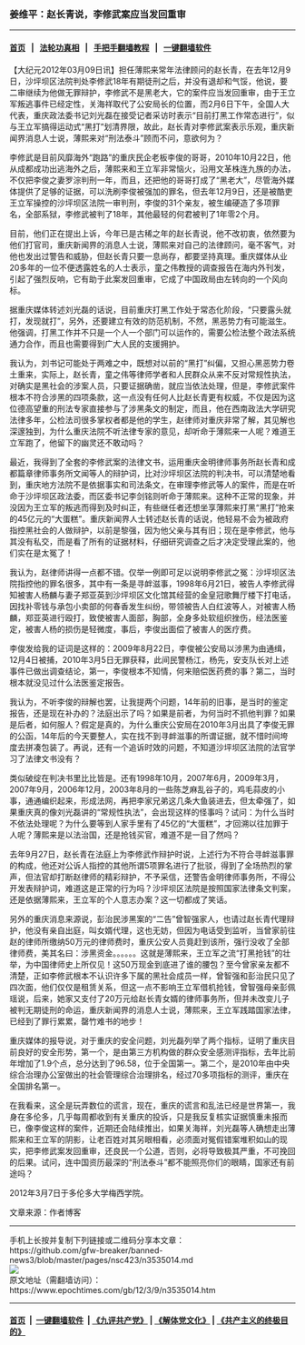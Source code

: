 ### 姜维平：赵长青说，李修武案应当发回重审
------------------------

#### [首页](https://github.com/gfw-breaker/banned-news3/blob/master/README.md) &nbsp;&nbsp;|&nbsp;&nbsp; [法轮功真相](https://github.com/begood0513/basic/blob/master/README.md)  &nbsp;&nbsp;|&nbsp;&nbsp; [手把手翻墙教程](https://github.com/gfw-breaker/guides/wiki)  &nbsp;&nbsp;|&nbsp;&nbsp; [一键翻墙软件](https://github.com/gfw-breaker/nogfw/blob/master/README.md)  



<div><p>
 【大纪元2012年03月09日讯】担任薄熙来常年法律顾问的赵长青，在去年12月9日，沙坪坝区法院判处李修武18年有期徒刑之后，并没有退却和气馁，他说，要二审继续为他做无罪辩护，李修武不是黑老大，它的案件应当发回重审，由于王立军叛逃事件已经定性，关海祥取代了公安局长的位置，而2月6日下午，全国人大代表，重庆政法委书记刘光磊在接受记者采访时表示“目前打黑工作常态进行”，似与王立军搞得运动式“黑打”划清界限，故此，赵长青对李修武案表示乐观，重庆新闻界消息人士说，薄熙来对“刑法泰斗”顾而不问，意欲何为？
</p>
<p>
 李修武是目前风靡海外“跑路”的重庆民企老板李俊的哥哥，2010年10月22日，他从成都成功出逃海外之后，薄熙来和王立军非常恼火，沿用文革株连九族的办法，不仅把李俊之妻罗淙判刑一年，而且，还把他的哥哥打成了“黑老大”，尽管海外媒体提供了足够的证据，可以洗刷李俊被强加的罪名，但去年12月9日，还是被酷吏王立军操控的沙坪坝区法院一审判刑，李俊的31个亲友，被生编硬造了多项罪名，全部系狱，李修武被判了18年，其他最轻的何君被判了1年零2个月。
</p>
<p>
 目前，他们正在提出上诉，今年已是古稀之年的赵长青说，他不改初衷，依然要为他们打官司，重庆新闻界的消息人士说，薄熙来对自己的法律顾问，毫不客气，对他也发出过警告和威胁，但赵长青只要一息尚存，都要坚持真理。重庆媒体从业20多年的一位不便透露姓名的人士表示，童之伟教授的调查报告在海内外刊发，引起了强烈反响，它有助于此案发回重审，它成了中国政局由左转向的一个风向标。
</p>
<p>
 据重庆媒体转述刘光磊的话说，目前重庆打黑工作处于常态化阶段，“只要露头就打，发现就打”，另外，还要建立有效的防范机制，不然，黑恶势力有可能滋生。他强调，打黑工作并不只是一个人一个部门可以运作的，需要公检法整个政法系统通力合作，而且也需要得到广大人民的支援拥护。
</p>
<p>
 我认为，刘书记可能处于两难之中，既想对以前的“黑打”纠偏，又担心黑恶势力卷土重来，实际上，赵长青，童之伟等律师学者和人民群众从来不反对常规性执法，对确实是黑社会的涉案人员，只要证据确凿，就应当依法处理，但是，李修武案件根本不符合涉黑的四项条款，这一点没有任何人比赵长青更有权威，不仅是因为这位德高望重的刑法专家直接参与了涉黑条文的制定，而且，他在西南政法大学研究法律多年，公检法司很多掌权者都是他的学生，赵律师对重庆非常了解，其见解也深邃独到，为什么重庆法院不听法律专家的意见，却听命于薄熙来一人呢？难道王立军跑了，他留下的幽灵还不敢动吗？
</p>
<p>
 最近，我得到了全套的李修武案的法律文书，运用重庆金明律师事务所赵长青和成都篇章律师事务所文闻等人的辩护词，比对沙坪坝区法院的判决书，可以清楚地看到，重庆地方法院不是依据事实和司法条文，在审理李修武等人的案件，而是在听命于沙坪坝区政法委，而区委书记李剑铭则听命于薄熙来。这种不正常的现象，并没因为王立军的叛逃而得到及时纠正，有些继任者还想坐享薄熙来打黑“黑打”抢来的45亿元的“大蛋糕”。重庆新闻界人士转述赵长青的话说，他轻易不会为被政府指控黑社会的人做辩护，以前是黎强，因为他父亲与其有旧；现在是李修武，他与其没有私交，而是看了所有的证据材料，仔细研究调查之后才决定受理此案的，他们实在是太冤了！
</p>
<p>
 我认为，赵律师讲得一点都不错。仅举一例即可足以说明李修武之冤：沙坪坝区法院指控他的罪名很多，其中有一条是寻衅滋事，1998年6月21日，被告人李修武得知被害人杨麟与妻子郑亚英到沙坪坝区文化馆其经营的金皇冠歌舞厅楼下打电话，因找补零钱与承包小卖部的何春香发生纠纷，带领被告人白红波等人，对被害人杨麟，郑亚英进行殴打，致使被害人面部，胸部，全身多处软组织挫伤，经法医鉴定，被害人杨的损伤是轻微度，事后，李俊出面偿了被害人的医疗费。
</p>
<p>
 李俊发给我的证词是这样的：2009年8月22日，李俊被公安局以涉黑为由通缉，12月4日被捕，2010年3月5日无罪获释，此间民警杨江，杨先，安支队长对上述事件已做出调查结论，第一，李俊根本不知情，何来赔偿医药费的事？第二，当时根本就没见过什么法医鉴定报告。
</p>
<p>
 我认为，不听李俊的辩解也罢，让我提两个问题，14年前的旧事，是当时的鉴定报告，还是现在补办的？法庭出示了吗？如果是前者，为何当时不抓他判罪？如果是后者，如何服人？假定是真的，为什么重庆公安局在2010年3月出具了李俊无罪的公函，14年后的今天要整人，实在找不到寻衅滋事的所谓证据，就不惜时间垮度去拼凑包装了。再说，还有一个追诉时效的问题，不知道沙坪坝区法院的法官学习了法律文书没有？
</p>
<p>
 类似破绽在判决书里比比皆是。还有1998年10月，2007年6月，2009年3月，2007年9月，2006年12月，2003年8月的一些陈芝麻乱谷子的，鸡毛蒜皮的小事，通通编织起来，形成法网，再把李家兄弟这几条大鱼装进去，但太牵强了，如果重庆真的像刘光磊讲的“常规性执法”，会出现这样的怪事吗？试问：为什么当时不依法处理呢？为什么要等到人家手里有了45亿的“大蛋糕”，才回溯以往加罪于人呢？薄熙来是以法治国，还是抢钱买官，难道不是一目了然吗？
</p>
<p>
 去年9月27日，赵长青在法庭上为李修武作辩护时说，上述行为不符合寻衅滋事罪的构成，他还对公诉人指控的其他所谓5项罪名进行了批驳，得到了全场热烈的掌声，但法官却打断赵律师的精彩辩护，不予采信，还警告金明律师事务所，不得公开发表辩护词，难道这是正常的行为吗？沙坪坝区法院是按照国家法律条文判案，还是依据薄熙来，王立军的个人意志办案？这一切都成了笑话。
</p>
<p>
 另外的重庆消息来源说，彭治民涉黑案的“二告”曾智强家人，也请过赵长青代理辩护，他没有亲自出庭，叫女婿代理，这也无妨，但因为电话受到监听，当曾家前往赵的律师所缴纳50万元的律师费时，重庆公安人员竟赶到该所，强行没收了全部律师费，美其名曰：涉黑资金。。。。。。这就是薄熙来，王立军之流“打黑抢钱”的壮举，为中国律师史上所仅见！这50万现金到底进了谁的腰包？至今曾家亲友都不清楚，正如李修武根本不认识许多下属的黑社会成员一样，曾智强和彭治民只见了四次面，他们仅仅是租赁关系，但这一点不影响王立军借机抢钱，曾智强母亲彭佩瑶说，后来，她家又支付了20万元给赵长青女婿的律师事务所，但并未改变儿子被判无期徒刑的命运，重庆新闻界的消息人士说，薄熙来，王立军践踏国家法律，已经到了罪行累累，罄竹难书的地步！
</p>
<p>
 重庆媒体的报导说，对于重庆的安全问题，刘光磊列举了两个指标，证明了重庆目前良好的安全形势，第一个，是由第三方机构做的群众安全感测评指标，去年比前年增加了1.9个点，总分达到了96.58，位于全国第一。第二个，是2010年由中央综合治理办公室做出的社会管理综合治理排名，经过70多项指标的测评，重庆在全国排名第一。
</p>
<p>
 在我看来，这全是玩弄数位的谎言，现在，重庆的谎言和乱法已经是世界第一，我身在多伦多，几乎每周都收到有关重庆的投诉，只是我反复核实证据慎重未报而已，像李俊这样的案件，近期还会陆续推出，如果关海祥，刘光磊等人确想走出薄熙来和王立军的阴影，让老百姓对其另眼相看，必须面对冤假错案堆积如山的现实，把李修武案发回重审，还良民一个公道，否则，必将导致极其严重，不可挽回的后果。试问，连中国资历最深的“刑法泰斗”都不能照亮你们的眼睛，国家还有前途吗？
</p>
<p>
 2012年3月7日于多伦多大学梅西学院。
</p>
<p>
 文章来源：作者博客
</p>
</div>
<hr/>
手机上长按并复制下列链接或二维码分享本文章：<br/>
https://github.com/gfw-breaker/banned-news3/blob/master/pages/nsc423/n3535014.md <br/>
<a href='https://github.com/gfw-breaker/banned-news3/blob/master/pages/nsc423/n3535014.md'><img src='https://github.com/gfw-breaker/banned-news3/blob/master/pages/nsc423/n3535014.md.png'/></a> <br/>
原文地址（需翻墙访问）：https://www.epochtimes.com/gb/12/3/9/n3535014.htm


------------------------
#### [首页](https://github.com/gfw-breaker/banned-news3/blob/master/README.md) &nbsp;|&nbsp; [一键翻墙软件](https://github.com/gfw-breaker/nogfw/blob/master/README.md) &nbsp;| [《九评共产党》](https://github.com/gfw-breaker/9ping.md/blob/master/README.md#九评之一评共产党是什么) | [《解体党文化》](https://github.com/gfw-breaker/jtdwh.md/blob/master/README.md) | [《共产主义的终极目的》](https://github.com/gfw-breaker/gczydzjmd.md/blob/master/README.md)


<img src='http://gfw-breaker.win/banned-news3/pages/nsc423/n3535014.md' width='0px' height='0px'/>